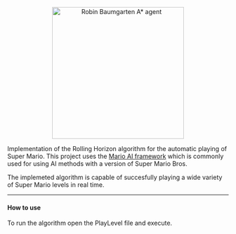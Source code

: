 <p align="center">
<img width="300" height="300" alt="Robin Baumgarten A* agent" src="https://github.com/SebastianEsp/RollingMario/blob/master/img/Mario.gif">
</p>

Implementation of the Rolling Horizon algorithm for the automatic playing of Super Mario. 
This project uses the [Mario AI framework](https://github.com/amidos2006/Mario-AI-Framework) which is commonly used for using AI methods with a version of Super Mario Bros.

The implemeted algorithm is capable of succesfully playing a wide variety of Super Mario levels in real time.

------
#### How to use
To run the algorithm open the PlayLevel file and execute.
